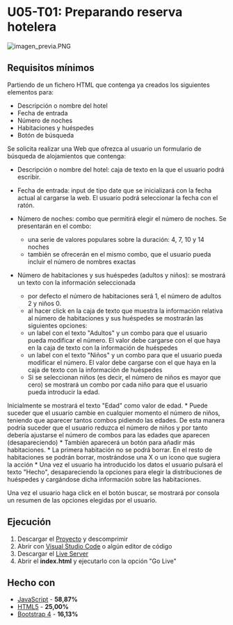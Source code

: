 # U05-T01: Preparando reserva hotelera

![imagen_previa.PNG](https://github.com/Ayoamaro/reservahotelera.github.io/blob/master/img/imagen_previa.PNG?raw=true)

## Requisitos mínimos
Partiendo de un fichero HTML que contenga ya creados los siguientes elementos para:
* Descripción o nombre del hotel
* Fecha de entrada
* Número de noches
* Habitaciones y huéspedes
* Botón de búsqueda

Se solicita realizar una Web que ofrezca al usuario un formulario de búsqueda de alojamientos que contenga:
* Descripción o nombre del hotel: caja de texto en la que el usuario podrá escribir.
* Fecha de entrada: input de tipo date que se inicializará con la fecha actual al cargarse la web. El usuario podrá seleccionar la fecha con el ratón.
* Número de noches: combo que permitirá elegir el número de noches. Se presentarán en el combo:
    * una serie de valores populares sobre la duración: 4, 7, 10 y 14 noches
    * también se ofrecerán en el mismo combo, que el usuario pueda incluir el número de nombres exactas

* Número de habitaciones y sus huéspedes (adultos y niños): se mostrará un texto con la información seleccionada
    * por defecto el número de habitaciones será 1, el número de adultos 2 y niños 0.
    * al hacer click en la caja de texto que muestra la información relativa al número de habitaciones y sus huéspedes se mostrarán las siguientes opciones:
     * un label con el texto "Adultos" y un combo para que el usuario pueda modificar el número. El valor debe cargarse con el que haya en la caja de texto con la información de huéspedes
     * un label con el texto "Niños" y un combo para que el usuario pueda modificar el número. El valor debe cargarse con el que haya en la caja de texto con la información de huéspedes
     * Si se seleccionan niños (es decir, el número de niños es mayor que cero) se mostrará un combo por cada niño para que el usuario pueda introducir la edad.

Inicialmente se mostrará el texto "Edad" como valor de edad.
     * Puede suceder que el usuario cambie en cualquier momento el número de niños, teniendo que aparecer tantos combos pidiendo las edades. De esta manera podría suceder que el usuario reduzca el número de niños y por tanto debería ajustarse el número de combos para las edades que aparecen (desapareciendo)
     * También aparecerá un botón para añadir más habitaciones.
      * La primera habitación no se podrá borrar. En el resto de habitaciones se podrán borrar, mostrándose una X o un icono que sugiera la acción
      * Una vez el usuario ha introducido los datos el usuario pulsará el texto "Hecho", desapareciendo la opciones para elegir la distribuciones de huéspedes y cargándose dicha información sobre las habitaciones.

Una vez el usuario haga click en el botón buscar, se mostrará por consola un resumen de las opciones elegidas por el usuario.

## Ejecución
1. Descargar el [Proyecto](https://bit.ly/2TDhchl) y descomprimir
2. Abrir con [Visual Studio Code](https://code.visualstudio.com) o algún editor de código
3. Descargar el [Live Server](https://bit.ly/3elOzNx)
3. Abrir el **index.html** y ejecutarlo con la opción "Go Live"

## Hecho con
* [JavaScript](https://developer.mozilla.org/es/docs/Web/JavaScript) - **58,87‬%**
* [HTML5](https://developer.mozilla.org/es/docs/HTML/HTML5) - **25,00%**
* [Bootstrap 4](https://getbootstrap.com) - **16,13%**
